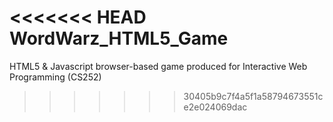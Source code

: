 <<<<<<< HEAD
WordWarz_HTML5_Game
===================

HTML5 &amp; Javascript browser-based game produced for Interactive Web Programming (CS252)
>>>>>>> 30405b9c7f4a5f1a58794673551ce2e024069dac
